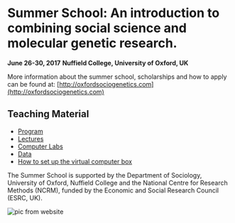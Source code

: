# Summer School: An introduction to combining social science and molecular genetic research.

**June 26-30, 2017**
**Nuffield College, University of Oxford, UK**

 
More information about the summer school, scholarships and how to apply can be found at: [http://oxfordsociogenetics.com](http://oxfordsociogenetics.com)



## Teaching Material

* [Program]() 
* [Lectures](lectures.md)
* [Computer Labs](computerlabs.md)
* [Data](data.md) 
* [How to set up the virtual computer box](Instructions.pdf) 


 
The Summer School is supported by the Department of Sociology, University of Oxford, Nuffield College and the National Centre for Research Methods (NCRM), funded by the Economic and Social Research Council (ESRC, UK).


![pic from website](http://oxfordsociogenetics.com/wp-content/uploads/2016/06/BRPhoto_ECSROxford_23.09.16-4-copy.jpg)


